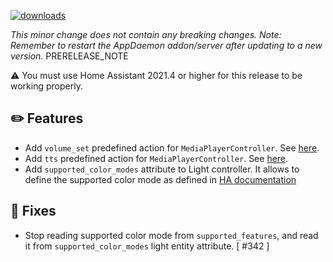 [![downloads](https://img.shields.io/github/downloads/xaviml/controllerx/VERSION_TAG/total?style=for-the-badge)](http://github.com/xaviml/controllerx/releases/VERSION_TAG)

<!--:warning: This major/minor change contains a breaking change.-->

_This minor change does not contain any breaking changes._
_Note: Remember to restart the AppDaemon addon/server after updating to a new version._
PRERELEASE_NOTE

:warning: You must use Home Assistant 2021.4 or higher for this release to be working properly.

## :pencil2: Features

- Add `volume_set` predefined action for `MediaPlayerController`. See [here](https://xaviml.github.io/controllerx/advanced/predefined-actions#media-player).
- Add `tts` predefined action for `MediaPlayerController`. See [here](https://xaviml.github.io/controllerx/advanced/predefined-actions#media-player).
- Add `supported_color_modes` attribute to Light controller. It allows to define the supported color mode as defined in [HA documentation](https://developers.home-assistant.io/docs/core/entity/light)


## :hammer: Fixes

- Stop reading supported color mode from `supported_features`, and read it from `supported_color_modes` light entity attribute. [ #342 ]

<!--
## :clock2: Performance
-->

<!--
## :scroll: Docs
-->

<!--
## :wrench: Refactor
-->

<!--
## :video_game: New devices

- [E1812](https://xaviml.github.io/controllerx/controllers/E1812) - add ZHA support [ #324 ]
-->
